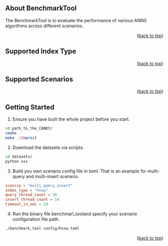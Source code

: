 <!-- ABOUT THE PROJECT -->
## About BenchmarkTool

The BenchmarkTool is to evaluate the performance of various ANNS algorithms across different scenarios. 

<p align="right">(<a href="#readme-top">back to top</a>)</p>


## Supported Index Type 

<p align="right">(<a href="#readme-top">back to top</a>)</p>

## Supported Scenarios

<p align="right">(<a href="#readme-top">back to top</a>)</p>

## Getting Started

1. Ensure you have built the whole project before you start.
```sh
cd path_to_the_CANDY/
cmake .
make -j(nproc)
```

2. Download the datasets via scripts.
```sh
cd datasets/
python xxx
```

3. Build you own scenario config file in toml. That is an example for multi-query and multi-insert scenario.

```toml
scenrio = "multi_query_insert"
index_type = "hnsw"
query_thread_count = 10
insert_thread_count = 10
timeout_in_sec = 10
```

4. Run the binary file benchmarl_tooland specify your scenario configuration file path.
```sh
./benchmark_tool config/hnsw.toml
```

<p align="right">(<a href="#readme-top">back to top</a>)</p>